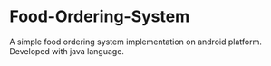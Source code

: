 # Food-Ordering-System
A simple food ordering system implementation on android platform. Developed with java language.
